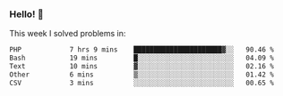 ### Hello! 👋

This week I solved problems in:

<!--START_SECTION:waka-->

```txt
PHP            7 hrs 9 mins    ██████████████████████▓░░   90.46 %
Bash           19 mins         █░░░░░░░░░░░░░░░░░░░░░░░░   04.09 %
Text           10 mins         ▓░░░░░░░░░░░░░░░░░░░░░░░░   02.16 %
Other          6 mins          ▒░░░░░░░░░░░░░░░░░░░░░░░░   01.42 %
CSV            3 mins          ░░░░░░░░░░░░░░░░░░░░░░░░░   00.65 %
```

<!--END_SECTION:waka-->
